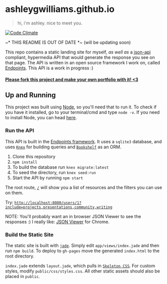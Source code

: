 # ashleygwilliams.github.io
> hi, i'm ashley. nice to meet you.

[![Code Climate](https://codeclimate.com/github/ashleygwilliams/ashleygwilliams.github.io/badges/gpa.svg)](https://codeclimate.com/github/ashleygwilliams/ashleygwilliams.github.io)

~* THIS README IS OUT OF DATE *~ 
(will be updating soon)

This repo contains a static landing site for myself, *as well as* a 
[json-api](http://jsonapi.org) compliant, hypermedia API that would
generate the response you see on that page. The API is written in an
open source framework I work on, called 
[Endpoints](http://www.github.com/endpoints). 
This API is a work in progress :)

#### [Please fork this project and make your own portfolio with it! <3](https://github.com/ashleygwilliams/ashleygwilliams.github.io/new/master?readme=1#fork-destination-box)

## Up and Running
This project was built using [Node](https://nodejs.org/), so you'll need that to run it.
To check if you have it installed, go to your terminal/cmd and type `node -v`. If you need
to install Node, you can head [here](https://nodejs.org/download/).

### Run the API
This API is built in the [Endpoints framework](http://www.github.com/endpoints/endpoints).
It uses a `sqlite3` database, and uses [`Knex`](http://knexjs.org/) for building queries and
[`Bookshelf`](http://bookshelfjs.org/) as an ORM.

1. Clone this repository
2. `npm install`
3. To build the database run `knex migrate:latest`
4. To seed the directory, run `knex seed:run`
5. Start the API by running `npm start`

The root route, [`/`](http://localhost:8080/) will show you a list of resources and the filters
you can use on them. 

Try: [`http://localhost:8080/users/1?include=projects,presentations,community,writing`](http://localhost:8080/users/1?include=projects,presentations,community,writing)

NOTE: You'll probably want an in browser JSON Viewer to see the responses :) I really
like: [JSON Viewer](https://chrome.google.com/webstore/detail/json-viewer/gbmdgpbipfallnflgajpaliibnhdgobh?hl=en-US)
for Chrome.

### Build the Static Site
The static site is built with [`jade`](http://www.jade-lang.com).
Simply edit `app/views/index.jade` and then run `npm build`.
To deploy to `gh-pages` move the generated `index.html` to the root directory.

`index.jade` extends `layout.jade`, which pulls in [`Skeleton CSS`](http://getskeleton.com/).
For custom styles, modify `public/css/styles.css`.
All other static assets should also be placed in `public`.
